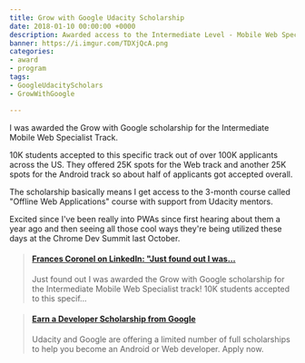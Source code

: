```yaml
---
title: Grow with Google Udacity Scholarship
date: 2018-01-10 00:00:00 +0000
description: Awarded access to the Intermediate Level - Mobile Web Specialist Track.
banner: https://i.imgur.com/TDXjQcA.png
categories:
- award
- program
tags:
- GoogleUdacityScholars
- GrowWithGoogle

---
```

I was awarded the Grow with Google scholarship for the Intermediate Mobile Web Specialist Track.

10K students accepted to this specific track out of over 100K applicants across the US. They offered 25K spots for the Web track and another 25K spots for the Android track so about half of applicants got accepted overall.

The scholarship basically means I get access to the 3-month course called "Offline Web Applications" course with support from Udacity mentors.

Excited since I've been really into PWAs since first hearing about them a year ago and then seeing all those cool ways they're being utilized these days at the Chrome Dev Summit last October.

<blockquote class="embedly-card"><h4><a href="https://www.linkedin.com/embed/feed/update/urn:li:activity:6357010191975804928">Frances Coronel on LinkedIn: "Just found out I was...</a></h4><p>Just found out I was awarded the Grow with Google scholarship for the Intermediate Mobile Web Specialist track! 10K students accepted to this specif...</p></blockquote>
<script async src="//cdn.embedly.com/widgets/platform.js" charset="UTF-8"></script>

<blockquote class="embedly-card"><h4><a href="https://www.udacity.com/grow-with-google">Earn a Developer Scholarship from Google</a></h4><p>Udacity and Google are offering a limited number of full scholarships to help you become an Android or Web developer. Apply now.</p></blockquote>
